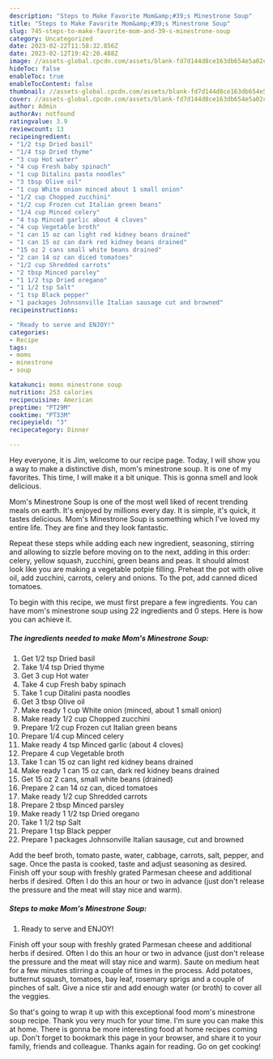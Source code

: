 ```yaml
---
description: "Steps to Make Favorite Mom&amp;#39;s Minestrone Soup"
title: "Steps to Make Favorite Mom&amp;#39;s Minestrone Soup"
slug: 745-steps-to-make-favorite-mom-and-39-s-minestrone-soup
category: Uncategorized
date: 2023-02-22T11:58:32.856Z
date: 2023-02-12T19:42:20.488Z
image: //assets-global.cpcdn.com/assets/blank-fd7d144d8ce163db654e5a02c40b08a2775adb7897d16e4062681dc7e1b2800f.png
hideToc: false
enableToc: true
enableTocContent: false
thumbnail: //assets-global.cpcdn.com/assets/blank-fd7d144d8ce163db654e5a02c40b08a2775adb7897d16e4062681dc7e1b2800f.png
cover: //assets-global.cpcdn.com/assets/blank-fd7d144d8ce163db654e5a02c40b08a2775adb7897d16e4062681dc7e1b2800f.png
author: Admin
authorAv: notfound
ratingvalue: 3.9
reviewcount: 13
recipeingredient:
- "1/2 tsp Dried basil"
- "1/4 tsp Dried thyme"
- "3 cup Hot water"
- "4 cup Fresh baby spinach"
- "1 cup Ditalini pasta noodles"
- "3 tbsp Olive oil"
- "1 cup White onion minced about 1 small onion"
- "1/2 cup Chopped zucchini"
- "1/2 cup Frozen cut Italian green beans"
- "1/4 cup Minced celery"
- "4 tsp Minced garlic about 4 cloves"
- "4 cup Vegetable broth"
- "1 can 15 oz can light red kidney beans drained"
- "1 can 15 oz can dark red kidney beans drained"
- "15 oz 2 cans small white beans drained"
- "2 can 14 oz can diced tomatoes"
- "1/2 cup Shredded carrots"
- "2 tbsp Minced parsley"
- "1 1/2 tsp Dried oregano"
- "1 1/2 tsp Salt"
- "1 tsp Black pepper"
- "1 packages Johnsonville Italian sausage cut and browned"
recipeinstructions:

- "Ready to serve and ENJOY!"
categories:
- Recipe
tags:
- moms
- minestrone
- soup

katakunci: moms minestrone soup 
nutrition: 253 calories
recipecuisine: American
preptime: "PT29M"
cooktime: "PT33M"
recipeyield: "3"
recipecategory: Dinner

---
```



Hey everyone, it is Jim, welcome to our recipe page. Today, I will show you a way to make a distinctive dish, mom&#39;s minestrone soup. It is one of my favorites. This time, I will make it a bit unique. This is gonna smell and look delicious.

Mom&#39;s Minestrone Soup is one of the most well liked of recent trending meals on earth. It's enjoyed by millions every day. It is simple, it's quick, it tastes delicious. Mom&#39;s Minestrone Soup is something which I've loved my entire life. They are fine and they look fantastic.

Repeat these steps while adding each new ingredient, seasoning, stirring and allowing to sizzle before moving on to the next, adding in this order: celery, yellow squash, zucchini, green beans and peas. It should almost look like you are making a vegetable potpie filling. Preheat the pot with olive oil, add zucchini, carrots, celery and onions. To the pot, add canned diced tomatoes.


To begin with this recipe, we must first prepare a few ingredients. You can have mom&#39;s minestrone soup using 22 ingredients and 0 steps. Here is how you can achieve it.

<!--inarticleads1-->

##### The ingredients needed to make Mom&#39;s Minestrone Soup:

1. Get 1/2 tsp Dried basil
1. Take 1/4 tsp Dried thyme
1. Get 3 cup Hot water
1. Take 4 cup Fresh baby spinach
1. Take 1 cup Ditalini pasta noodles
1. Get 3 tbsp Olive oil
1. Make ready 1 cup White onion (minced, about 1 small onion)
1. Make ready 1/2 cup Chopped zucchini
1. Prepare 1/2 cup Frozen cut Italian green beans
1. Prepare 1/4 cup Minced celery
1. Make ready 4 tsp Minced garlic (about 4 cloves)
1. Prepare 4 cup Vegetable broth
1. Take 1 can 15 oz can light red kidney beans drained
1. Make ready 1 can 15 oz can, dark red kidney beans drained
1. Get 15 oz 2 cans, small white beans (drained)
1. Prepare 2 can 14 oz can, diced tomatoes
1. Make ready 1/2 cup Shredded carrots
1. Prepare 2 tbsp Minced parsley
1. Make ready 1 1/2 tsp Dried oregano
1. Take 1 1/2 tsp Salt
1. Prepare 1 tsp Black pepper
1. Prepare 1 packages Johnsonville Italian sausage, cut and browned


Add the beef broth, tomato paste, water, cabbage, carrots, salt, pepper, and sage. Once the pasta is cooked, taste and adjust seasoning as desired. Finish off your soup with freshly grated Parmesan cheese and additional herbs if desired. Often I do this an hour or two in advance (just don&#39;t release the pressure and the meat will stay nice and warm). 

<!--inarticleads2-->

##### Steps to make Mom&#39;s Minestrone Soup:


1. Ready to serve and ENJOY!

Finish off your soup with freshly grated Parmesan cheese and additional herbs if desired. Often I do this an hour or two in advance (just don&#39;t release the pressure and the meat will stay nice and warm). Saute on medium heat for a few minutes stirring a couple of times in the process. Add potatoes, butternut squash, tomatoes, bay leaf, rosemary sprigs and a couple of pinches of salt. Give a nice stir and add enough water (or broth) to cover all the veggies. 

So that's going to wrap it up with this exceptional food mom&#39;s minestrone soup recipe. Thank you very much for your time. I'm sure you can make this at home. There is gonna be more interesting food at home recipes coming up. Don't forget to bookmark this page in your browser, and share it to your family, friends and colleague. Thanks again for reading. Go on get cooking!
